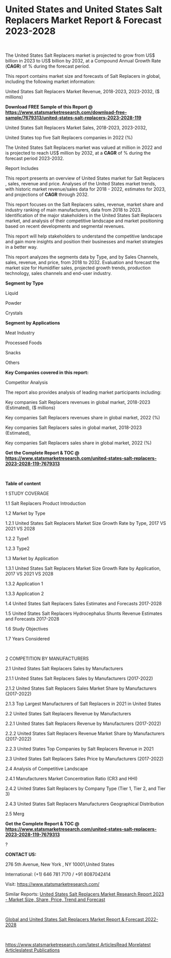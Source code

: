 <h1>United States and United States Salt Replacers Market Report & Forecast 2023-2028</h1><br/><p>The United States Salt Replacers market is projected to grow from US$ billion in 2023 to US$ billion by 2032, at a Compound Annual Growth Rate (<strong>CAGR</strong>) of % during the forecast period.</p>
 
 
 
 <p>This report contains market size and forecasts of Salt Replacers in global, including the following market information:</p>
 
 
 
 <p>United States Salt Replacers Market Revenue, 2018-2023, 2023-2032, ($ millions)</p>
 
 
 
 <p><strong>Download FREE Sample of this Report @ <a href="https://www.statsmarketresearch.com/download-free-sample/7679313/united-states-salt-replacers-2023-2028-119">https://www.statsmarketresearch.com/download-free-sample/7679313/united-states-salt-replacers-2023-2028-119</a></strong></p>
 
 
 
 <p>United States Salt Replacers Market Sales, 2018-2023, 2023-2032,</p>
 
 
 
 <p>United States top five Salt Replacers companies in 2022 (%)</p>
 
 
 
 <p>The United States Salt Replacers market was valued at million in 2022 and is projected to reach US$ million by 2032, at a <strong>CAGR</strong> of % during the forecast period 2023-2032.</p>
 
 
 
 <p>Report Includes</p>
 
 
 
 <p>This report presents an overview of United States market for Salt Replacers , sales, revenue and price. Analyses of the United States market trends, with historic market revenue/sales data for 2018 - 2022, estimates for 2023, and projections of <strong>CAGR</strong> through 2032.</p>
 
 
 
 <p>This report focuses on the Salt Replacers sales, revenue, market share and industry ranking of main manufacturers, data from 2018 to 2023. Identification of the major stakeholders in the United States Salt Replacers market, and analysis of their competitive landscape and market positioning based on recent developments and segmental revenues.</p>
 
 
 
 <p>This report will help stakeholders to understand the competitive landscape and gain more insights and position their businesses and market strategies in a better way.</p>
 
 
 
 <p>This report analyzes the segments data by Type, and by Sales Channels, sales, revenue, and price, from 2018 to 2032. Evaluation and forecast the market size for Humidifier sales, projected growth trends, production technology, sales channels and end-user industry.</p>
 
 
 
 <p><strong>Segment by Type</strong></p>
 
 
 
 <p>Liquid</p>
 
 
 
 <p>Powder</p>
 
 
 
 <p>Crystals</p>
 
 
 
 <p><strong>Segment <strong><strong>by Applications</strong></strong></strong></p>
 
 
 
 <p>Meat Industry</p>
 
 
 
 <p>Processed Foods</p>
 
 
 
 <p>Snacks</p>
 
 
 
 <p>Others</p>
 
 
 
 <p><strong>Key Companies covered in this report:</strong></p>
 
 
 
 <p>Competitor Analysis</p>
 
 
 
 <p>The report also provides analysis of leading market participants including:</p>
 
 
 
 <p>Key companies Salt Replacers revenues in global market, 2018-2023 (Estimated), ($ millions)</p>
 
 
 
 <p>Key companies Salt Replacers revenues share in global market, 2022 (%)</p>
 
 
 
 <p>Key companies Salt Replacers sales in global market, 2018-2023 (Estimated),</p>
 
 
 
 <p>Key companies Salt Replacers sales share in global market, 2022 (%)</p>
 
 
 
 <div><b>Get the Complete Report & TOC @ <a href="https://www.statsmarketresearch.com/united-states-salt-replacers-2023-2028-119-7679313">https://www.statsmarketresearch.com/united-states-salt-replacers-2023-2028-119-7679313</a></b></div>
 
 
 
 <p><br />
 
 <b>Table of content</b></p>
 
 
 
 <p>1 STUDY COVERAGE<br />
 
 1.1 Salt Replacers Product Introduction<br />
 
 1.2 Market by Type<br />
 
 1.2.1 United States Salt Replacers Market Size Growth Rate by Type, 2017 VS 2021 VS 2028<br />
 
 1.2.2 Type1<br />
 
 1.2.3 Type2<br />
 
 1.3 Market by Application<br />
 
 1.3.1 United States Salt Replacers Market Size Growth Rate by Application, 2017 VS 2021 VS 2028<br />
 
 1.3.2 Application 1<br />
 
 1.3.3 Application 2<br />
 
 1.4 United States Salt Replacers Sales Estimates and Forecasts 2017-2028<br />
 
 1.5 United States Salt Replacers Hydrocephalus Shunts Revenue Estimates and Forecasts 2017-2028<br />
 
 1.6 Study Objectives<br />
 
 1.7 Years Considered<br />
 
 <br />
 
 2 COMPETITION BY MANUFACTURERS<br />
 
 2.1 United States Salt Replacers Sales by Manufacturers<br />
 
 2.1.1 United States Salt Replacers Sales by Manufacturers (2017-2022)<br />
 
 2.1.2 United States Salt Replacers Sales Market Share by Manufacturers (2017-2022)<br />
 
 2.1.3 Top Largest Manufacturers of Salt Replacers in 2021 in United States<br />
 
 2.2 United States Salt Replacers Revenue by Manufacturers<br />
 
 2.2.1 United States Salt Replacers Revenue by Manufacturers (2017-2022)<br />
 
 2.2.2 United States Salt Replacers Revenue Market Share by Manufacturers (2017-2022)<br />
 
 2.2.3 United States Top Companies by Salt Replacers Revenue in 2021<br />
 
 2.3 United States Salt Replacers Sales Price by Manufacturers (2017-2022)<br />
 
 2.4 Analysis of Competitive Landscape<br />
 
 2.4.1 Manufacturers Market Concentration Ratio (CR3 and HHI)<br />
 
 2.4.2 United States Salt Replacers by Company Type (Tier 1, Tier 2, and Tier 3)<br />
 
 2.4.3 United States Salt Replacers Manufacturers Geographical Distribution<br />
 
 2.5 Merg</p>
 
 
 
 <div><b>Get the Complete Report & TOC @ <a href="https://www.statsmarketresearch.com/united-states-salt-replacers-2023-2028-119-7679313">https://www.statsmarketresearch.com/united-states-salt-replacers-2023-2028-119-7679313</a></b></div>
 
 
 
 <p>? </p>
 
 
 
 <p><b>CONTACT US:</b><br />
 
 276 5th Avenue, New York , NY 10001,United States<br />
 
 International: (+1) 646 781 7170 / +91 8087042414<br />
 
 Visit: <a href="https://www.statsmarketresearch.com/">https://www.statsmarketresearch.com/</a><br />
 
 Similar Reports: <a href="https://www.statsmarketresearch.com/united-states-salt-replacers-2023-2028-119-7679313">United States Salt Replacers Market Research Report 2023 - Market Size, Share, Price, Trend and Forecast</a><br />
 
 <br />
 
 <a href="https://www.statsmarketresearch.com/united-states-salt-replacers-2023-2028-119-7679313">Global and United States Salt Replacers Market Report & Forecast 2022-2028</a><br />
 
 <br />
 
 <a href="https://gyeongbokgung.com">https://www.statsmarketresearch.com/</a><a href="https://hallyeomaritime.com">latest Articles</a><a href="https://jingwansa.com">Read More</a><a href="https://nguoiviet.jp/">latest Articles</a><a href="https://www.intelmarketresearch.com/">latest Publications</a></p>
